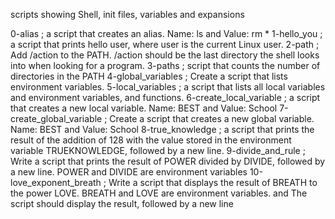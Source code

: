 scripts showing Shell, init files, variables and expansions

0-alias  ;  a script that creates an alias. Name: ls and  Value: rm *
1-hello_you  ; a script that prints hello user, where user is the current Linux user.
2-path  ;  Add /action to the PATH. /action should be the last directory the shell looks into when looking for a program.
3-paths  ;  script that counts the number of directories in the PATH
4-global_variables  ; Create a script that lists environment variables.
5-local_variables  ; a script that lists all local variables and environment variables, and functions.
6-create_local_variable  ; a script that creates a new local variable. Name: BEST and Value: School
7-create_global_variable  ; Create a script that creates a new global variable. Name: BEST and Value: School
8-true_knowledge  ; a script that prints the result of the addition of 128 with the value stored in the environment variable TRUEKNOWLEDGE, followed by a new line.
9-divide_and_rule     ; Write a script that prints the result of POWER divided by DIVIDE, followed by a new line. POWER and DIVIDE are environment variables
10-love_exponent_breath  ; Write a script that displays the result of BREATH to the power LOVE. BREATH and LOVE are environment variables. and The script should display the result, followed by a new line

